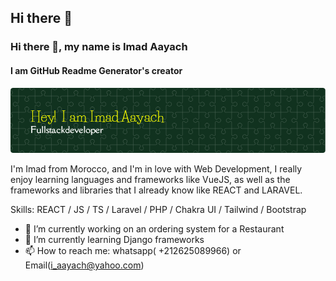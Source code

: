 ## Hi there 👋

 ### Hi there 👋, my name is Imad Aayach
#### I am GitHub Readme Generator's creator
![Header](./github-header-image.png)

I'm Imad from Morocco, and I'm in love with Web Development, I really enjoy learning languages and frameworks like VueJS, as well as the frameworks and libraries that I already know like REACT and LARAVEL.

Skills: REACT / JS / TS / Laravel / PHP / Chakra UI / Tailwind / Bootstrap

- 🔭 I’m currently working on an ordering system for a Restaurant 
- 🌱 I’m currently learning Django frameworks 
- 📫 How to reach me: whatsapp( +212625089966) or Email(i_aayach@yahoo.com) 




